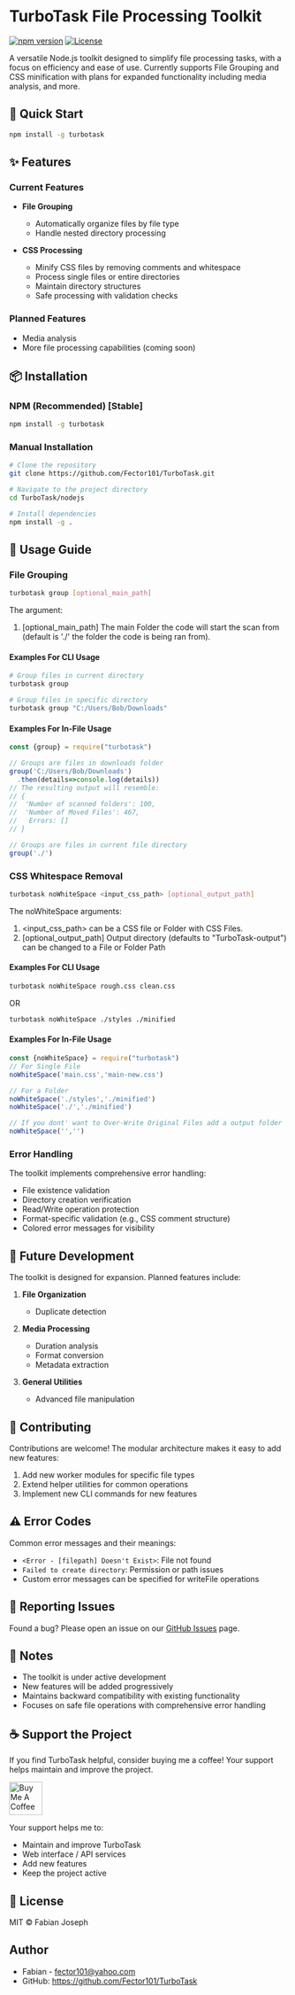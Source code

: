 # TurboTask File Processing Toolkit

[![npm version](https://img.shields.io/npm/v/turbotask.svg)](https://www.npmjs.com/package/turbotask)
[![License](https://img.shields.io/npm/l/turbotask.svg)](https://github.com/yourusername/turbotask/blob/main/LICENSE)

A versatile Node.js toolkit designed to simplify file processing tasks, with a focus on efficiency and ease of use.
Currently supports File Grouping and CSS minification with plans for expanded functionality including media analysis, and more.

## 🚀 Quick Start

```bash
npm install -g turbotask
```

## ✨ Features

### Current Features

- **File Grouping**
  - Automatically organize files by file type
  - Handle nested directory processing

- **CSS Processing**
  - Minify CSS files by removing comments and whitespace
  - Process single files or entire directories
  - Maintain directory structures
  - Safe processing with validation checks

### Planned Features

- Media analysis
- More file processing capabilities (coming soon)

## 📦 Installation

### NPM (Recommended) [Stable]

```bash
npm install -g turbotask
```

### Manual Installation

```bash
# Clone the repository
git clone https://github.com/Fector101/TurboTask.git

# Navigate to the project directory
cd TurboTask/nodejs

# Install dependencies
npm install -g .
```

## 🔨 Usage Guide

### File Grouping

```bash
turbotask group [optional_main_path]
```

The argument:

1. [optional_main_path] The main Folder the code will start the scan from (default is './' the folder the code is being ran from).

#### Examples For CLI Usage

```bash
# Group files in current directory
turbotask group

# Group files in specific directory
turbotask group "C:/Users/Bob/Downloads"
```

#### Examples For In-File Usage

```javascript
const {group} = require("turbotask")

// Groups are files in downloads folder
group('C:/Users/Bob/Downloads')
  .then(details=>console.log(details))
// The resulting output will resemble:
// {
//  'Number of scanned folders': 100,
//  'Number of Moved Files': 467,
//   Errors: []
// }

// Groups are files in current file directory
group('./')
```

### CSS Whitespace Removal

```bash
turbotask noWhiteSpace <input_css_path> [optional_output_path]
```

The noWhiteSpace arguments:

1. <input_css_path> can be a CSS file or Folder with CSS Files.
2. [optional_output_path] Output directory (defaults to "TurboTask-output") can be changed to a File or Folder Path

#### Examples For CLI Usage

```bash
turbotask noWhiteSpace rough.css clean.css
```

OR

```bash
turbotask noWhiteSpace ./styles ./minified
```

#### Examples For In-File Usage

```javascript
const {noWhiteSpace} = require("turbotask")
// For Single File
noWhiteSpace('main.css','main-new.css')

// For a Folder
noWhiteSpace('./styles','./minified')
noWhiteSpace('./','./minified')

// If you dont' want to Over-Write Original Files add a output folder
noWhiteSpace('','')
```

### Error Handling

The toolkit implements comprehensive error handling:

- File existence validation
- Directory creation verification
- Read/Write operation protection
- Format-specific validation (e.g., CSS comment structure)
- Colored error messages for visibility

## 🔄 Future Development

The toolkit is designed for expansion. Planned features include:

1. **File Organization**
   - Duplicate detection

2. **Media Processing**
   - Duration analysis
   - Format conversion
   - Metadata extraction

3. **General Utilities**
   - Advanced file manipulation

## 🤝 Contributing

Contributions are welcome! The modular architecture makes it easy to add new features:

1. Add new worker modules for specific file types
2. Extend helper utilities for common operations
3. Implement new CLI commands for new features

## ⚠️ Error Codes

Common error messages and their meanings:

- `<Error - [filepath] Doesn't Exist>`: File not found
- `Failed to create directory`: Permission or path issues
- Custom error messages can be specified for writeFile operations

## 🐛 Reporting Issues

Found a bug? Please open an issue on our [GitHub Issues](https://github.com/Fector101/TurboTask/issues) page.

## 📝 Notes

- The toolkit is under active development
- New features will be added progressively
- Maintains backward compatibility with existing functionality
- Focuses on safe file operations with comprehensive error handling

## ☕ Support the Project

If you find TurboTask helpful, consider buying me a coffee! Your support helps maintain and improve the project.

<a href="https://www.buymeacoffee.com/fector101" target="_blank">
  <img src="https://cdn.buymeacoffee.com/buttons/v2/default-yellow.png" alt="Buy Me A Coffee" height="60">
</a>

Your support helps me to:

- Maintain and improve TurboTask
- Web interface / API services
- Add new features
- Keep the project active

## 📄 License

MIT © Fabian Joseph

## Author

- Fabian - <fector101@yahoo.com>
- GitHub: <https://github.com/Fector101/TurboTask>
